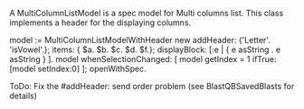 A MultiColumnListModel is a spec model for Multi columns list. This class implements a header for the displaying columns.

model := MultiColumnListModelWithHeader new
	addHeader: {'Letter'. 'isVowel'.};
	items: { $a. $b. $c. $d. $f.};
	displayBlock: [:e | { e asString . e asString } ].
model 
    whenSelectionChanged: [ model getIndex  =  1 ifTrue: [model setIndex:0] ];
    openWithSpec. 

ToDo:  Fix the #addHeader: send order problem (see BlastQBSavedBlasts for details)